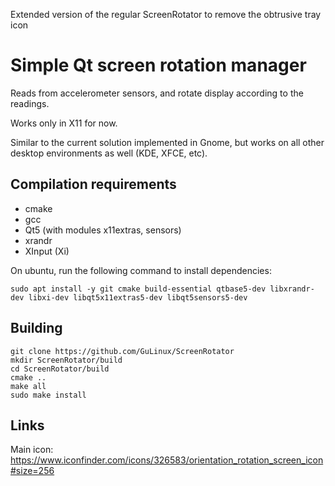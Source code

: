 Extended version of the regular ScreenRotator to remove the obtrusive tray icon

# Simple Qt screen rotation manager

Reads from accelerometer sensors, and rotate display according to the readings.

Works only in X11 for now.

Similar to the current solution implemented in Gnome, but works on all other desktop environments as well (KDE, XFCE, etc).

## Compilation requirements

 - cmake
 - gcc
 - Qt5 (with modules x11extras, sensors)
 - xrandr
 - XInput (Xi)
 
On ubuntu, run the following command to install dependencies:
```
sudo apt install -y git cmake build-essential qtbase5-dev libxrandr-dev libxi-dev libqt5x11extras5-dev libqt5sensors5-dev 
```

## Building
```
git clone https://github.com/GuLinux/ScreenRotator
mkdir ScreenRotator/build
cd ScreenRotator/build
cmake ..
make all
sudo make install
```

## Links

Main icon: https://www.iconfinder.com/icons/326583/orientation_rotation_screen_icon#size=256

